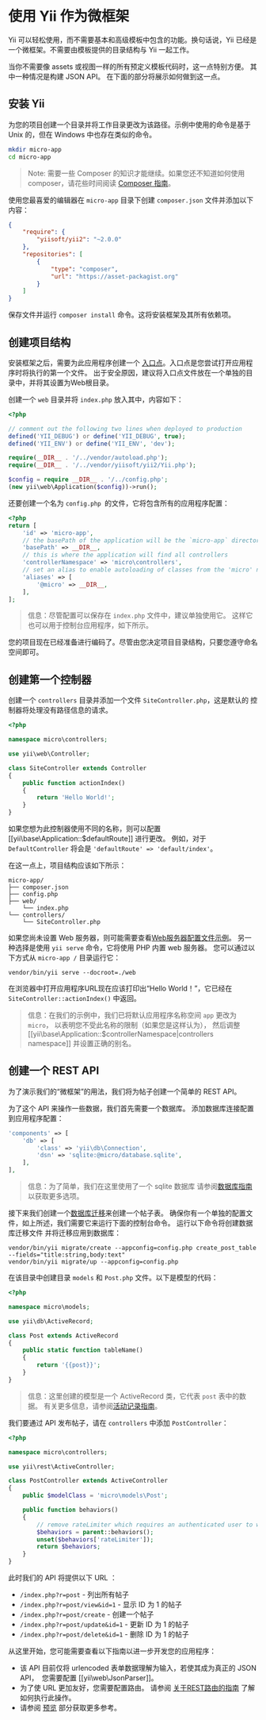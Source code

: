 # 使用 Yii 作为微框架

Yii 可以轻松使用，而不需要基本和高级模板中包含的功能。换句话说，Yii 已经是一个微框架。不需要由模板提供的目录结构与 Yii 一起工作。

当你不需要像 assets 或视图一样的所有预定义模板代码时，这一点特别方便。 其中一种情况是构建 JSON API。 在下面的部分将展示如何做到这一点。

## 安装 Yii

为您的项目创建一个目录并将工作目录更改为该路径。示例中使用的命令是基于 Unix 的，但在 Windows 中也存在类似的命令。

```bash
mkdir micro-app
cd micro-app
```

> Note: 需要一些 Composer 的知识才能继续。如果您还不知道如何使用 composer，请花些时间阅读 [Composer 指南](https://getcomposer.org/doc/00-intro.md)。

使用您最喜爱的编辑器在 `micro-app` 目录下创建 `composer.json` 文件并添加以下内容：

```json
{
    "require": {
        "yiisoft/yii2": "~2.0.0"
    },
    "repositories": [
        {
            "type": "composer",
            "url": "https://asset-packagist.org"
        }
    ]
}
```

保存文件并运行 `composer install` 命令。这将安装框架及其所有依赖项。

## 创建项目结构

安装框架之后，需要为此应用程序创建一个 [入口点](structure-entry-scripts.md)。入口点是您尝试打开应用程序时将执行的第一个文件。 出于安全原因，建议将入口点文件放在一个单独的目录中，并将其设置为Web根目录。

创建一个 `web` 目录并将 `index.php` 放入其中，内容如下：

```php 
<?php

// comment out the following two lines when deployed to production
defined('YII_DEBUG') or define('YII_DEBUG', true);
defined('YII_ENV') or define('YII_ENV', 'dev');

require(__DIR__ . '/../vendor/autoload.php');
require(__DIR__ . '/../vendor/yiisoft/yii2/Yii.php');

$config = require __DIR__ . '/../config.php';
(new yii\web\Application($config))->run();
```

还要创建一个名为 `config.php `的文件，它将包含所有的应用程序配置：

```php
<?php
return [
    'id' => 'micro-app',
    // the basePath of the application will be the `micro-app` directory
    'basePath' => __DIR__,
    // this is where the application will find all controllers
    'controllerNamespace' => 'micro\controllers',
    // set an alias to enable autoloading of classes from the 'micro' namespace
    'aliases' => [
        '@micro' => __DIR__,
    ],
];
```

> 信息：尽管配置可以保存在 `index.php` 文件中，建议单独使用它。
> 这样它也可以用于控制台应用程序，如下所示。

您的项目现在已经准备进行编码了。尽管由您决定项目目录结构，只要您遵守命名空间即可。

## 创建第一个控制器

创建一个 `controllers` 目录并添加一个文件 `SiteController.php`，这是默认的
控制器将处理没有路径信息的请求。

```php
<?php

namespace micro\controllers;

use yii\web\Controller;

class SiteController extends Controller
{
    public function actionIndex()
    {
        return 'Hello World!';
    }
}
```

如果您想为此控制器使用不同的名称，则可以配置 [[yii\base\Application::$defaultRoute]] 进行更改。
例如，对于 `DefaultController` 将会是 `'defaultRoute' => 'default/index'`。

在这一点上，项目结构应该如下所示：

```
micro-app/
├── composer.json
├── config.php
├── web/
    └── index.php
└── controllers/
    └── SiteController.php
```

如果您尚未设置 Web 服务器，则可能需要查看[Web服务器配置文件示例](start-installation.md#configuring-web-servers)。
另一种选择是使用 `yii serve` 命令，它将使用 PHP 内置 web 服务器。
您可以通过以下方式从 `micro-app /` 目录运行它：

    vendor/bin/yii serve --docroot=./web

在浏览器中打开应用程序URL现在应该打印出“Hello World！”，它已经在 `SiteController::actionIndex()` 中返回。

> 信息：在我们的示例中，我们已将默认应用程序名称空间 `app` 更改为 `micro`，
> 以表明您不受此名称的限制（如果您是这样认为），
> 然后调整 [[yii\base\Application::$controllerNamespace|controllers namespace]] 并设置正确的别名。


## 创建一个 REST API

为了演示我们的“微框架”的用法，我们将为帖子创建一个简单的 REST API。

为了这个 API 来操作一些数据，我们首先需要一个数据库。 添加数据库连接配置
到应用程序配置：

```php
'components' => [
    'db' => [
        'class' => 'yii\db\Connection',
        'dsn' => 'sqlite:@micro/database.sqlite',
    ],
],
```

> 信息：为了简单，我们在这里使用了一个 sqlite 数据库 请参阅[数据库指南](db-dao.md) 以获取更多选项。

接下来我们创建一个[数据库迁移](db-migrations.md)来创建一个帖子表。
确保你有一个单独的配置文件，如上所述，我们需要它来运行下面的控制台命令。
运行以下命令将创建数据库迁移文件
并将迁移应用到数据库：

    vendor/bin/yii migrate/create --appconfig=config.php create_post_table --fields="title:string,body:text"
    vendor/bin/yii migrate/up --appconfig=config.php

在该目录中创建目录 `models` 和 `Post.php` 文件。以下是模型的代码：

```php
<?php

namespace micro\models;

use yii\db\ActiveRecord;

class Post extends ActiveRecord
{ 
    public static function tableName()
    {
        return '{{post}}';
    }
}
```

> 信息：这里创建的模型是一个 ActiveRecord 类，它代表 `post` 表中的数据。
> 有关更多信息，请参阅[活动记录指南](db-active-record.md)。

我们要通过 API 发布帖子，请在 `controllers` 中添加 `PostController`：

```php
<?php

namespace micro\controllers;

use yii\rest\ActiveController;

class PostController extends ActiveController
{
    public $modelClass = 'micro\models\Post';

    public function behaviors()
    {
        // remove rateLimiter which requires an authenticated user to work
        $behaviors = parent::behaviors();
        unset($behaviors['rateLimiter']);
        return $behaviors;
    }
}
```

此时我们的 API 将提供以下 URL ：

- `/index.php?r=post` - 列出所有帖子
- `/index.php?r=post/view&id=1` - 显示 ID 为 1 的帖子
- `/index.php?r=post/create` - 创建一个帖子
- `/index.php?r=post/update&id=1` - 更新 ID 为 1 的帖子
- `/index.php?r=post/delete&id=1` - 删除 ID 为 1 的帖子

从这里开始，您可能需要查看以下指南以进一步开发您的应用程序：

- 该 API 目前仅将 urlencoded 表单数据理解为输入，若使其成为真正的 JSON API，
  您需要配置 [[yii\web\JsonParser]]。
- 为了使 URL 更加友好，您需要配置路由。
  请参阅 [关于REST路由的指南](rest-routing.md) 了解如何执行此操作。
- 请参阅 [预览](start-looking-ahead.md) 部分获取更多参考。
